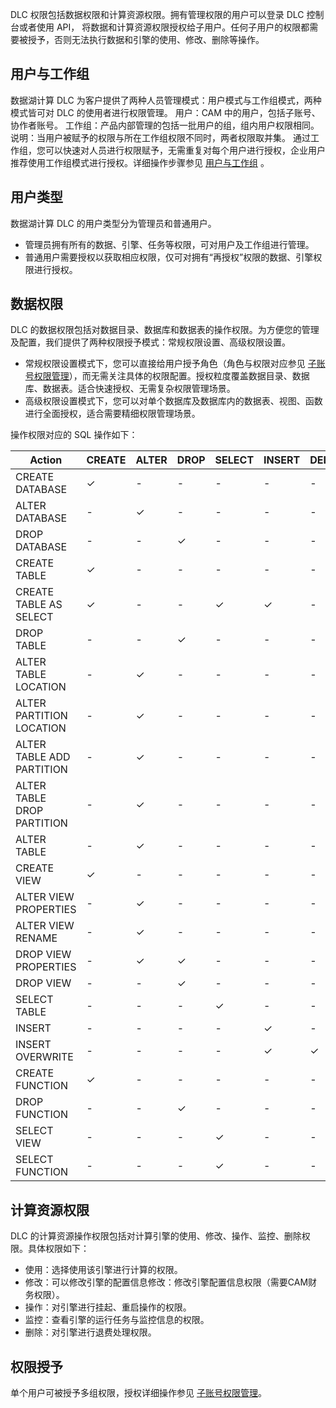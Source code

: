 DLC 权限包括数据权限和计算资源权限。拥有管理权限的用户可以登录 DLC 控制台或者使用 API， 将数据和计算资源权限授权给子用户。任何子用户的权限都需要被授予，否则无法执行数据和引擎的使用、修改、删除等操作。

## 用户与工作组
数据湖计算 DLC 为客户提供了两种人员管理模式：用户模式与工作组模式，两种模式皆可对 DLC 的使用者进行权限管理。
用户：CAM 中的用户，包括子账号、协作者账号。
工作组：产品内部管理的包括一批用户的组，组内用户权限相同。
说明：当用户被赋予的权限与所在工作组权限不同时，两者权限取并集。
通过工作组，您可以快速对人员进行权限赋予，无需重复对每个用户进行授权，企业用户推荐使用工作组模式进行授权。详细操作步骤参见 [用户与工作组](https://cloud.tencent.com/document/product/1342/71250) 。
## 用户类型
数据湖计算 DLC 的用户类型分为管理员和普通用户。
- 管理员拥有所有的数据、引擎、任务等权限，可对用户及工作组进行管理。
- 普通用户需要授权以获取相应权限，仅可对拥有“再授权”权限的数据、引擎权限进行授权。

## 数据权限
DLC 的数据权限包括对数据目录、数据库和数据表的操作权限。为方便您的管理及配置，我们提供了两种权限授予模式：常规权限设置、高级权限设置。
- 常规权限设置模式下，您可以直接给用户授予角色（角色与权限对应参见 [子账号权限管理](https://cloud.tencent.com/document/product/1342/61976)），而无需关注具体的权限配置。授权粒度覆盖数据目录、数据库、数据表。适合快速授权、无需复杂权限管理场景。
- 高级权限设置模式下，您可以对单个数据库及数据库内的数据表、视图、函数进行全面授权，适合需要精细权限管理场景。

操作权限对应的 SQL 操作如下：

| Action | CREATE | ALTER |	DROP	 |	SELECT	 |	INSERT |		DELETE	 |	Target |	
|---------|---------|---------|---------|---------|---------|---------|---------|
| CREATE DATABASE| 	✓| -| - | - | - | -|  	Cataglog| 
| ALTER DATABASE| -| 	✓| -| -| -| -| 					Database| 
| DROP DATABASE| 	-| 	-	| ✓| -| 	-| -| 			Database| 
| CREATE TABLE|  	✓| -| - | - | - | -|  	Database| 
| CREATE TABLE AS SELECT| ✓| -| - | ✓ | ✓ | -|  	Database/Table| 
| DROP TABLE| -| 	-	| ✓| -| 	-| -| 	Table|
| ALTER TABLE LOCATION	|  -| 	✓| -| -| -| -| 				Table| 		
| ALTER PARTITION LOCATION| 	 -| 	✓| -| -| -| -| 					Table| 		
| ALTER TABLE ADD PARTITION| 	 -| 	✓| -| -| -| -| 					Table| 		
| ALTER TABLE DROP PARTITION	| -| 	✓| -| -| -| -| 							Table| 		
| ALTER TABLE| 	 -| 	✓| -| -| -| -| 						Table| 		
| CREATE VIEW| ✓| -| - | - | - | -|  				Database| 		
| ALTER VIEW PROPERTIES	|  -| 	✓| -| -| -| -| 	View|
| ALTER VIEW RENAME	|  -| 	✓| -| -| -| -| 			View|
| DROP VIEW PROPERTIES| 	 -| ✓| ✓| -| -| -| 			View|  
| DROP VIEW| 		 	-| 	-	| ✓| -| 	-| -| 			View|  
| SELECT TABLE| 		 	-| 	-	| -| ✓| 	-| -| 	Table|  
| INSERT	| 			 	-| 	-	| -| -| 	✓| -| 	Table|  
| INSERT OVERWRITE	| 		 	-| 	-	| -| -| 	✓| ✓| 	Table|  
| CREATE FUNCTION| 		✓| -| - | - | - | -|  			Database|  
| DROP FUNCTION| 	-| -| ✓ | - | - | -|  	Function|  
| SELECT VIEW		| 		-| -| - | ✓ | - | -|  	View|  
| SELECT FUNCTION		| 	-| -| - | ✓ | - | -|			Function|  

## 计算资源权限
DLC 的计算资源操作权限包括对计算引擎的使用、修改、操作、监控、删除权限。具体权限如下：
- 使用：选择使用该引擎进行计算的权限。
- 修改：可以修改引擎的配置信息修改：修改引擎配置信息权限（需要CAM财务权限）。
- 操作：对引擎进行挂起、重启操作的权限。
- 监控：查看引擎的运行任务与监控信息的权限。
- 删除：对引擎进行退费处理权限。

## 权限授予
单个用户可被授予多组权限，授权详细操作参见 [子账号权限管理](https://cloud.tencent.com/document/product/1342/61976)。

